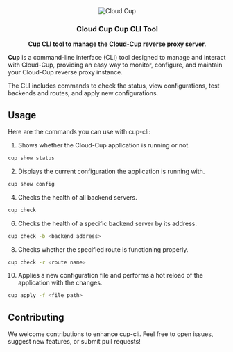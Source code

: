 
<div align="center">
  <img src="https://github.com/user-attachments/assets/6b5aae46-2ac0-4c2f-a98c-675f2bf02350"  alt="Cloud Cup">
     <h3>Cloud Cup Cup CLI Tool </h3>
  <p><strong>Cup CLI tool to manage the <a href="https://github.com/aliamerj/cloud-cup">Cloud-Cup</a> reverse proxy server.</strong></p>
</div>


**Cup** is a command-line interface (CLI) tool designed to manage and interact with Cloud-Cup, providing an easy way to monitor, configure, and maintain your Cloud-Cup reverse proxy instance.

The CLI includes commands to check the status, view configurations, test backends and routes, and apply new configurations.

## Usage

Here are the commands you can use with cup-cli:
1. Shows whether the Cloud-Cup application is running or not.
```bash
cup show status
```
2. Displays the current configuration the application is running with.
```bash
cup show config
```
4. Checks the health of all backend servers.
```bash
cup check
```
6. Checks the health of a specific backend server by its address.
```bash
cup check -b <backend address>
```
8. Checks whether the specified route is functioning properly.
```bash
cup check -r <route name>
```
10. Applies a new configuration file and performs a hot reload of the application with the changes.
```bash
cup apply -f <file path>
```

## Contributing

We welcome contributions to enhance cup-cli. Feel free to open issues, suggest new features, or submit pull requests!
